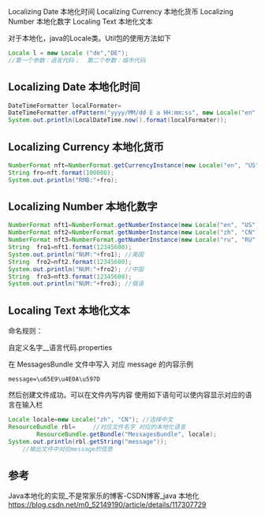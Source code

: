 Localizing Date 本地化时间
Localizing Currency 本地化货币
Localizing Number 本地化数字
Localing Text 本地化文本

对于本地化，java的Locale类。Util包的使用方法如下

```java
Locale l = new Locale ("de","DE");
//第一个参数：语言代码；  第二个参数：城市代码
```

## Localizing Date 本地化时间

```java
DateTimeFormatter localFormater=
DateTimeFormatter.ofPattern("yyyy/MM/dd E a HH:mm:ss", new Locale("en", "US"));
System.out.println(LocalDateTime.now().format(localFormater));
```

## Localizing Currency 本地化货币

```java
NumberFormat nft=NumberFormat.getCurrencyInstance(new Locale("en", "US"));
String fro=nft.format(100000);
System.out.println("RMB:"+fro);
```

## Localizing Number 本地化数字

```java
NumberFormat nft1=NumberFormat.getNumberInstance(new Locale("en", "US"));
NumberFormat nft2=NumberFormat.getNumberInstance(new Locale("zh", "CN"));
NumberFormat nft3=NumberFormat.getNumberInstance(new Locale("ru", "RU"));
String  fro1=nft1.format(12345600);
System.out.println("NUM:"+fro1); //美国
String  fro2=nft2.format(12345600);
System.out.println("NUM:"+fro2); //中国
String  fro3=nft3.format(12345600);
System.out.println("NUM:"+fro3); //俄语
```

## Localing Text 本地化文本

命名规则：

自定义名字__语言代码.properties

在 MessagesBundle 文件中写入 对应 message 的内容示例

```properties
message=\u65E9\u4E0A\u597D
```

然后创建文件成功。可以在文件内写内容 使用如下语句可以使内容显示对应的语言在输入栏

```java
Locale locale=new Locale("zh", "CN"); //选择中文
ResourceBundle rbl=     //对应文件名字 对应的本地化语言
        ResourceBundle.getBundle("MessagesBundle", locale);
System.out.println(rbl.getString("message"));
    //输出文件中对应message的信息
```

## 参考

Java本地化的实现_不是常家乐的博客-CSDN博客_java 本地化
<https://blog.csdn.net/m0_52149190/article/details/117307729>
